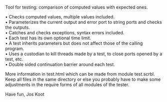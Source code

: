 Tool for testing: comparison of computed values with expected ones.

• Checks computed values, multiple values included.\
• Parameterizes the current output and error port to string ports and checks the outputs.\
• Catches and checks exceptions, syntax errors included.\
• Each test has its own optional time limit.\
• A test inherits parameters but does not affect those of the calling program.\
• Uses a custodian to kill threads made by a test, to close ports opened by a test, etc.\
• Double sided continuation barrier around each test.

More information in test.html which can be made from module test.scrbl.\
Keep all files in the same directory or else you probably have to make some adjustments in the require forms of all modules of the tester.

Have fun, Jos Koot
